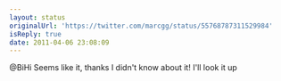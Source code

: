 ```yaml
---
layout: status
originalUrl: 'https://twitter.com/marcgg/status/55768787311529984'
isReply: true
date: 2011-04-06 23:08:09
---
```


@BiHi Seems like it, thanks I didn't know about it! I'll look it up
